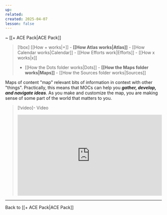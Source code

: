 ```yaml
---
up: 
related: 
created: 2025-04-07
lesson: false
---
```

~ [[+ ACE Pack|ACE Pack]] 

> [!box] [[How + works|+]] - **[[How Atlas works|Atlas]]** - [[How Calendar works|Calendar]] - [[How Efforts work|Efforts]] - [[How x works|x]] 
> - [[How the Dots folder works|Dots]] - **[[How the Maps folder works|Maps]]** - [[How the Sources folder works|Sources]] 

Maps of content "map" relevant bits of information in context with other "things". Practically, this means that MOCs can help you ***gather, develop, and navigate ideas***. As you make and customize the map, you are making sense of some part of the world that matters to you. 

> [!video]- Video
> <div style="padding:56.25% 0 0 0;position:relative;"><iframe src="https://player.vimeo.com/video/1075710629?badge=0&amp;autopause=0&amp;player_id=0&amp;app_id=58479" frameborder="0" allow="autoplay; fullscreen; picture-in-picture; clipboard-write; encrypted-media" style="position:absolute;top:0;left:0;width:100%;height:100%;" title="How the Map Folder Works"></iframe></div>

---

Back to [[+ ACE Pack|ACE Pack]] 
